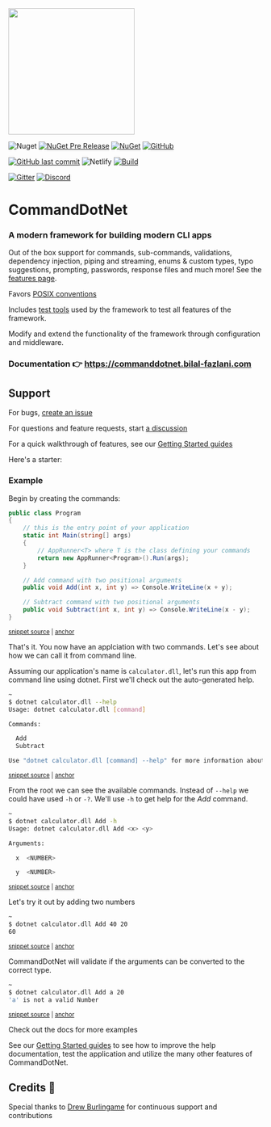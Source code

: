 <img src="./images/logo.png" width="250px" />

![Nuget](https://img.shields.io/nuget/v/commanddotnet?style=for-the-badge)
[![NuGet Pre Release](https://img.shields.io/nuget/vpre/CommandDotNet.svg?style=for-the-badge)](https://www.nuget.org/packages/CommandDotNet)
[![NuGet](https://img.shields.io/nuget/dt/CommandDotNet.svg?style=for-the-badge)](https://www.nuget.org/packages/CommandDotNet)
[![GitHub](https://img.shields.io/github/license/bilal-fazlani/commanddotnet?style=for-the-badge)](https://github.com/bilal-fazlani/commanddotnet/blob/master/LICENSE)

[![GitHub last commit](https://img.shields.io/github/last-commit/bilal-fazlani/CommandDotNet.svg?style=for-the-badge)]()
![Netlify](https://img.shields.io/netlify/ce6331f7-bbfb-4a8a-ba7c-705b2902c4f5?label=Netlify%20Build&style=for-the-badge)
[![Build](https://img.shields.io/github/workflow/status/bilal-fazlani/commanddotnet/Test/master?style=for-the-badge)](https://github.com/bilal-fazlani/commanddotnet/actions/workflows/test.yml)

[![Gitter](https://img.shields.io/gitter/room/badges/shields.svg?style=for-the-badge)](https://gitter.im/CommandDotNet/community?utm_source=badge&utm_medium=badge&utm_campaign=pr-badge)
[![Discord](https://img.shields.io/discord/678568687556493322?label=Discord%20Chat&style=for-the-badge)](https://discord.gg/QFxKSeG)

# CommandDotNet

### A modern framework for building modern CLI apps

Out of the box support for commands, sub-commands, validations, dependency injection, 
piping and streaming, enums & custom types, typo suggestions, prompting, passwords, response files and much more! 
See the [features page](https://commanddotnet.bilal-fazlani.com/features). 

Favors [POSIX conventions](https://pubs.opengroup.org/onlinepubs/9699919799/basedefs/V1_chap12.html)

Includes [test tools](TestTools/overview.md) used by the framework to test all features of the framework.

Modify and extend the functionality of the framework through configuration and middleware.

### Documentation 👉 https://commanddotnet.bilal-fazlani.com

## Support

For bugs, [create an issue](https://github.com/bilal-fazlani/commanddotnet/issues/new)

For questions and feature requests, start [a discussion](https://github.com/bilal-fazlani/commanddotnet/discussions)

For a quick walkthrough of features, see our [Getting Started guides](https://commanddotnet.bilal-fazlani.com/gettingstarted/getting-started-0/)

Here's a starter:

### Example
Begin by creating the commands:

<!-- snippet: getting-started-100-calculator -->
<a id='snippet-getting-started-100-calculator'></a>
```cs
public class Program
{
    // this is the entry point of your application
    static int Main(string[] args)
    {
        // AppRunner<T> where T is the class defining your commands
        return new AppRunner<Program>().Run(args);
    }

    // Add command with two positional arguments
    public void Add(int x, int y) => Console.WriteLine(x + y);

    // Subtract command with two positional arguments
    public void Subtract(int x, int y) => Console.WriteLine(x - y);
}
```
<sup><a href='https://github.com/bilal-fazlani/commanddotnet/blob/master/CommandDotNet.DocExamples/GettingStarted/Getting_Started_100_Calculator.cs#L11-L27' title='Snippet source file'>snippet source</a> | <a href='#snippet-getting-started-100-calculator' title='Start of snippet'>anchor</a></sup>
<!-- endSnippet -->

That's it. You now have an applciation with two commands. Let's see about how we can call it from command line.

Assuming our application's name is `calculator.dll`, let's run this app from command line using dotnet.
First we'll check out the auto-generated help.

<!-- snippet: getting-started-100-calculator-help -->
<a id='snippet-getting-started-100-calculator-help'></a>
```bash
~
$ dotnet calculator.dll --help
Usage: dotnet calculator.dll [command]

Commands:

  Add
  Subtract

Use "dotnet calculator.dll [command] --help" for more information about a command.
```
<sup><a href='https://github.com/bilal-fazlani/commanddotnet/blob/master/CommandDotNet.DocExamples/BashSnippets/getting-started-100-calculator-help.bash#L1-L12' title='Snippet source file'>snippet source</a> | <a href='#snippet-getting-started-100-calculator-help' title='Start of snippet'>anchor</a></sup>
<!-- endSnippet -->

From the root we can see the available commands. Instead of `--help` we could have used `-h` or `-?`. 
We'll use `-h` to get help for the _Add_ command.

<!-- snippet: getting-started-100-calculator-add-help -->
<a id='snippet-getting-started-100-calculator-add-help'></a>
```bash
~
$ dotnet calculator.dll Add -h
Usage: dotnet calculator.dll Add <x> <y>

Arguments:

  x  <NUMBER>

  y  <NUMBER>
```
<sup><a href='https://github.com/bilal-fazlani/commanddotnet/blob/master/CommandDotNet.DocExamples/BashSnippets/getting-started-100-calculator-add-help.bash#L1-L11' title='Snippet source file'>snippet source</a> | <a href='#snippet-getting-started-100-calculator-add-help' title='Start of snippet'>anchor</a></sup>
<!-- endSnippet -->

Let's try it out by adding two numbers

<!-- snippet: getting-started-100-calculator-add -->
<a id='snippet-getting-started-100-calculator-add'></a>
```bash
~
$ dotnet calculator.dll Add 40 20
60
```
<sup><a href='https://github.com/bilal-fazlani/commanddotnet/blob/master/CommandDotNet.DocExamples/BashSnippets/getting-started-100-calculator-add.bash#L1-L5' title='Snippet source file'>snippet source</a> | <a href='#snippet-getting-started-100-calculator-add' title='Start of snippet'>anchor</a></sup>
<!-- endSnippet -->

CommandDotNet will validate if the arguments can be converted to the correct type.

<!-- snippet: getting-started-100-calculator-add-invalid -->
<a id='snippet-getting-started-100-calculator-add-invalid'></a>
```bash
~
$ dotnet calculator.dll Add a 20
'a' is not a valid Number
```
<sup><a href='https://github.com/bilal-fazlani/commanddotnet/blob/master/CommandDotNet.DocExamples/BashSnippets/getting-started-100-calculator-add-invalid.bash#L1-L5' title='Snippet source file'>snippet source</a> | <a href='#snippet-getting-started-100-calculator-add-invalid' title='Start of snippet'>anchor</a></sup>
<!-- endSnippet -->

Check out the docs for more examples

See our [Getting Started guides](https://commanddotnet.bilal-fazlani.com/gettingstarted/getting-started-0/) to see how to improve the help documentation, test the application and utilize the many other features of CommandDotNet.

## Credits 🎉

Special thanks to [Drew Burlingame](https://github.com/drewburlingame) for continuous support and contributions
